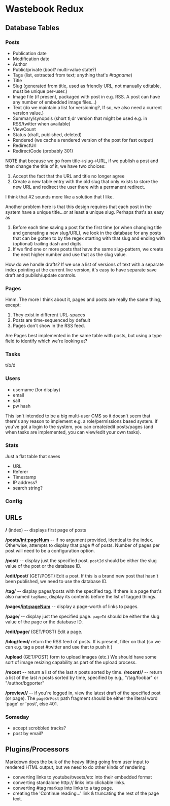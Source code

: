 # Wastebook Redux

## Database Tables

### Posts

- Publication date
- Modification date
- Author
- Public/private (bool? multi-value state?)
- Tags (list, extracted from text; anything that's _#tagname_)
- Title
- Slug (generated from title, used as friendly URL, not manually editable, must be unique per-user.)
- Image file (if present, packaged with post in e.g. RSS. A post can have any number of embedded image files...)
- Text (do we maintain a list for versioning?, If so, we also need a current version value.)
- Summary/synopsis (short tl;dr version that might be used e.g. in RSS/twitter when available)
- ViewCount
- Status (draft, published, deleted)
- Rendered (we cache a rendered version of the post for fast output)
- RedirectUrl
- RedirectCode (probably 301)

NOTE that because we go from title->slug->URL, if we publish a post and then change the title of it, we have two choices:
1. Accept the fact that the URL and title no longer agree
2. Create a new table entry with the old slug that only exists to store the new URL and redirect the user there with a permanent redirect.

I think that #2 sounds more like a solution that I like.

Another problem here is that this design requires that each post in the system have a unique title...or at least a unique slug. Perhaps that's as easy as 
1. Before each time saving a post for the first time (or when changing title and generating a new slug/URL), we look in the database for any posts that can be gotten to by the regex starting with that slug and ending with (optional) trailing dash and digits. 
2. If we find one or more posts that have the same slug-pattern, we create the next higher number and use that as the slug value.

How do we handle drafts? If we use a list of versions of text with a separate index pointing at the current live version, it's easy to have separate save draft and publish/update controls. 



### Pages

Hmm. The more I think about it, pages and posts are really the same thing, except:

1. They exist in different URL-spaces 
2. Posts are time-sequenced by default
3. Pages don't show in the RSS feed. 


Are Pages best implemented in the same table with posts, but using a type field to identify which we're looking at?


### Tasks
t/b/d


### Users

- username (for display)
- email
- salt
- pw hash

This isn't intended to be a big multi-user CMS so it doesn't seem that there's any reason to implement e.g. a role/permissions based system. If you've got a login to the system, you can create/edit posts/pages (and when tasks are implemented, you can view/edit your own tasks).




### Stats

Just a flat table that saves

- URL
- Referer
- Timestamp
- IP address?
- search string?


### Config 

## URLs

**/** (index) -- displays first page of posts

**/posts/<int:pageNum>** -- if no argument provided, identical to the index. Otherwise, attempts to display that page # of posts. Number of pages per post will need to be a configuration option.

**/post/<postId>** -- display just the specified post. `postId` should be either the slug value of the post or the database ID. 

**/edit/post/<postId>** (GET/POST) Edit a post. If this is a brand new post that hasn't been published, we need to use the database ID. 

**/tag/<tagName>** -- display pages/posts with the specified tag. If there is a page that's also named `tagName`, display its contents before the list of tagged things.

**/pages/<int:pageNum>** -- display a page-worth of links to pages. 


**/page/<pageId>** -- display just the specified page. `pageId` should be either the slug value of the page or the database ID. 


**/edit/page/<pageId>** (GET/POST) Edit a page.

**/blog/feed/<tag>** return the RSS feed of posts. If <tag> is present, filter on that (so we can e.g. tag a post #twitter and use that to push it )

**/upload** (GET/POST) form to upload images (etc.) We should have some sort of image resizing capability as part of the upload process.

**/recent** -- return a list of the last _n_ posts sorted by time. 
**/recent/<type>/<value>** -- return a list of the last _n_ posts sorted by time, specified by e.g., "/tag/foobar" or "/author/bgporter" 


**/preview/<pageOrPost>/<pageId>** -- if you're logged in, view the latest draft of the specified post (or page). The `pageOrPost` path fragment should be either the literal word 'page' or 'post', else 401.


### Someday

- accept scrobbled tracks?
- post by email?



## Plugins/Processors

Markdown does the bulk of the heavy lifting going from user input to rendered HTML output, but we need to do other kinds of rendering:

- converting links to youtube/tweets/etc into their embedded format
- converting standalone http:// links into clickable links. 
- converting #tag markup into links to a tag page. 
- creating the 'Continue reading...' link & truncating the rest of the page text.

